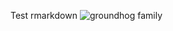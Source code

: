 
Test rmarkdown ![groundhog
family](https://i.natgeofe.com/k/1a476471-1680-4069-88fe-0313d28af21a/groundhog-family_4x3.jpg)
